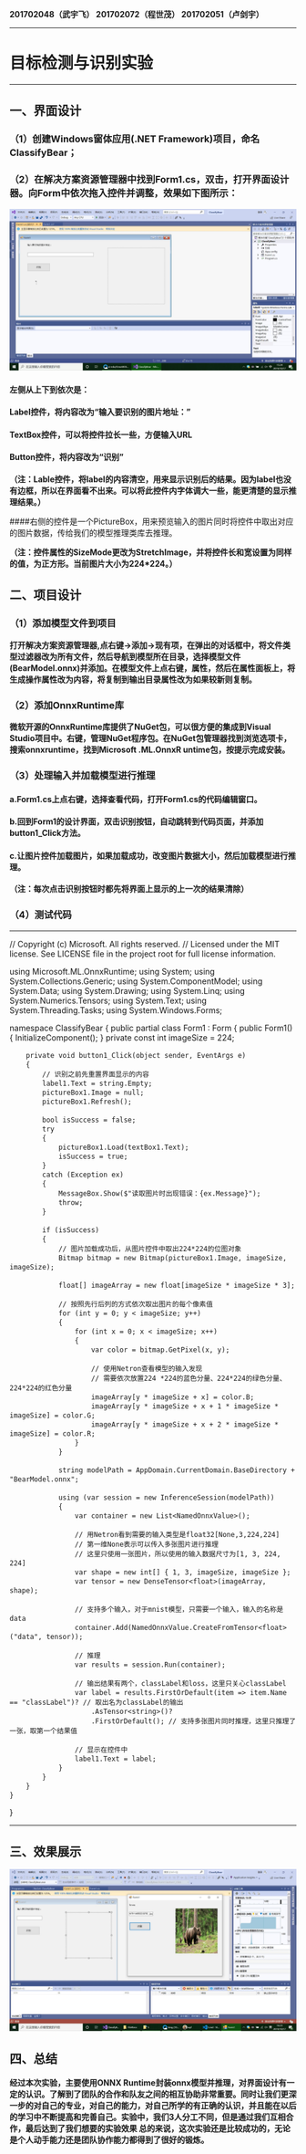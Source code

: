 **201702048（武宇飞）
201702072（程世茂）
201702051（卢剑宇）**
***
# 目标检测与识别实验
***


## 一、界面设计

### （1）创建Windows窗体应用(.NET Framework)项目，命名ClassifyBear；

### （2）在解决方案资源管理器中找到Form1.cs，双击，打开界面设计器。向Form中依次拖入控件并调整，效果如下图所示：

![](media/008.jpg)

#### 左侧从上下到依次是：

#### Label控件，将内容改为“输入要识别的图片地址：”

#### TextBox控件，可以将控件拉长一些，方便输入URL

#### Button控件，将内容改为“识别”

**（注：Lable控件，将label的内容清空，用来显示识别后的结果。因为label也没有边框，所以在界面看不出来。可以将此控件内字体调大一些，能更清楚的显示推理结果。）**

####右侧的控件是一个PictureBox，用来预览输入的图片同时将控件中取出对应的图片数据，传给我们的模型推理类库去推理。

**（注：控件属性的SizeMode更改为StretchImage，并将控件长和宽设置为同样的值，为正方形。当前图片大小为224*224。）**

## 二、项目设计

### （1）添加模型文件到项目

**打开解决方案资源管理器,点右键->添加->现有项，在弹出的对话框中，将文件类型过滤器改为所有文件，然后导航到模型所在目录，选择模型文件(BearModel.onnx)并添加。在模型文件上点右键，属性，然后在属性面板上，将生成操作属性改为内容，将复制到输出目录属性改为如果较新则复制。**

### （2）添加OnnxRuntime库

**微软开源的OnnxRuntime库提供了NuGet包，可以很方便的集成到Visual Studio项目中。右键，管理NuGet程序包。在NuGet包管理器找到浏览选项卡，搜索onnxruntime，找到Microsoft .ML.OnnxR untime包，按提示完成安装。**

### （3）处理输入并加载模型进行推理

#### a.Form1.cs上点右键，选择查看代码，打开Form1.cs的代码编辑窗口。

#### b.回到Form1的设计界面，双击识别按钮，自动跳转到代码页面，并添加button1_Click方法。

#### c.让图片控件加载图片，如果加载成功，改变图片数据大小，然后加载模型进行推理。

**（注：每次点击识别按钮时都先将界面上显示的上一次的结果清除）**

### （4）测试代码

***

// Copyright (c) Microsoft. All rights reserved.
// Licensed under the MIT license. See LICENSE file in the project root for full license information.

using Microsoft.ML.OnnxRuntime;
using System;
using System.Collections.Generic;
using System.ComponentModel;
using System.Data;
using System.Drawing;
using System.Linq;
using System.Numerics.Tensors;
using System.Text;
using System.Threading.Tasks;
using System.Windows.Forms;

namespace ClassifyBear
{
    public partial class Form1 : Form
    {
        public Form1()
        {
            InitializeComponent();
        }
        private const int imageSize = 224;

        private void button1_Click(object sender, EventArgs e)
        {
            // 识别之前先重置界面显示的内容
            label1.Text = string.Empty;
            pictureBox1.Image = null;
            pictureBox1.Refresh();

            bool isSuccess = false;
            try
            {
                pictureBox1.Load(textBox1.Text);
                isSuccess = true;
            }
            catch (Exception ex)
            {
                MessageBox.Show($"读取图片时出现错误：{ex.Message}");
                throw;
            }

            if (isSuccess)
            {
                // 图片加载成功后，从图片控件中取出224*224的位图对象
                Bitmap bitmap = new Bitmap(pictureBox1.Image, imageSize, imageSize);

                float[] imageArray = new float[imageSize * imageSize * 3];

                // 按照先行后列的方式依次取出图片的每个像素值
                for (int y = 0; y < imageSize; y++)
                {
                    for (int x = 0; x < imageSize; x++)
                    {
                        var color = bitmap.GetPixel(x, y);

                        // 使用Netron查看模型的输入发现
                        // 需要依次放置224 *224的蓝色分量、224*224的绿色分量、224*224的红色分量
                        imageArray[y * imageSize + x] = color.B;
                        imageArray[y * imageSize + x + 1 * imageSize * imageSize] = color.G;
                        imageArray[y * imageSize + x + 2 * imageSize * imageSize] = color.R;
                    }
                }

                string modelPath = AppDomain.CurrentDomain.BaseDirectory + "BearModel.onnx";

                using (var session = new InferenceSession(modelPath))
                {
                    var container = new List<NamedOnnxValue>();

                    // 用Netron看到需要的输入类型是float32[None,3,224,224]
                    // 第一维None表示可以传入多张图片进行推理
                    // 这里只使用一张图片，所以使用的输入数据尺寸为[1, 3, 224, 224]
                    var shape = new int[] { 1, 3, imageSize, imageSize };
                    var tensor = new DenseTensor<float>(imageArray, shape);

                    // 支持多个输入，对于mnist模型，只需要一个输入，输入的名称是data
                    container.Add(NamedOnnxValue.CreateFromTensor<float>("data", tensor));

                    // 推理
                    var results = session.Run(container);

                    // 输出结果有两个，classLabel和loss，这里只关心classLabel
                    var label = results.FirstOrDefault(item => item.Name == "classLabel")? // 取出名为classLabel的输出
                        .AsTensor<string>()?
                        .FirstOrDefault(); // 支持多张图片同时推理，这里只推理了一张，取第一个结果值

                    // 显示在控件中
                    label1.Text = label;
                }
            }
        }
    }
}
***

## 三、效果展示

![](media/009.jpg)

## 四、总结

**经过本次实验，主要使用ONNX Runtime封装onnx模型并推理，对界面设计有一定的认识。了解到了团队的合作和队友之间的相互协助非常重要。同时让我们更深一步的对自己的专业，对自己的能力，对自己所学的有正确的认识，并且能在以后的学习中不断提高和完善自己。实验中，我们3人分工不同，但是通过我们互相合作，最后达到了我们想要的实验效果 总的来说，这次实验还是比较成功的，无论是个人动手能力还是团队协作能力都得到了很好的锻炼。**

